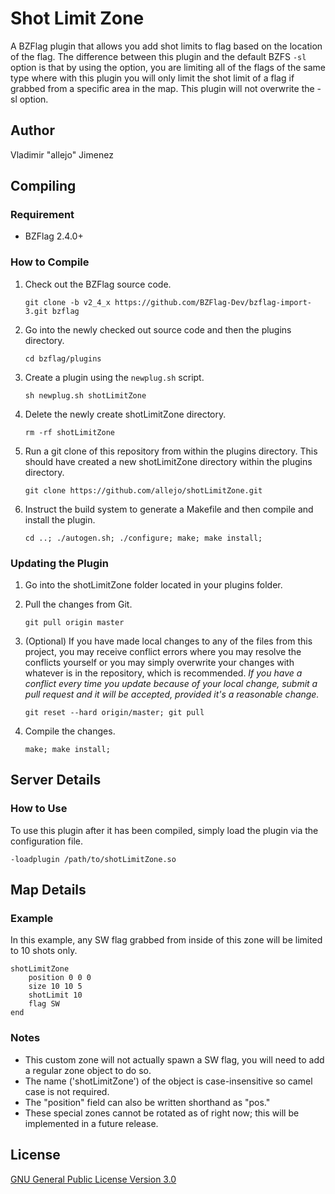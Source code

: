 Shot Limit Zone
===============

A BZFlag plugin that allows you add shot limits to flag based on the location of the flag. The difference between this plugin and the default BZFS `-sl` option is that by using the option, you are limiting all of the flags of the same type where with this plugin you will only limit the shot limit of a flag if grabbed from a specific area in the map. This plugin will not overwrite the -sl option.

Author
------

Vladimir "allejo" Jimenez

Compiling
---------

### Requirement

- BZFlag 2.4.0+

### How to Compile

1.  Check out the BZFlag source code.

    `git clone -b v2_4_x https://github.com/BZFlag-Dev/bzflag-import-3.git bzflag`

2.  Go into the newly checked out source code and then the plugins directory.

    `cd bzflag/plugins`

3.  Create a plugin using the `newplug.sh` script.

    `sh newplug.sh shotLimitZone`

4.  Delete the newly create shotLimitZone directory.

    `rm -rf shotLimitZone`

5.  Run a git clone of this repository from within the plugins directory. This should have created a new shotLimitZone directory within the plugins directory.

    `git clone https://github.com/allejo/shotLimitZone.git`

6.  Instruct the build system to generate a Makefile and then compile and install the plugin.

    `cd ..; ./autogen.sh; ./configure; make; make install;`
    

### Updating the Plugin

1.  Go into the shotLimitZone folder located in your plugins folder.

2.  Pull the changes from Git.

    `git pull origin master`

3.  (Optional) If you have made local changes to any of the files from this project, you may receive conflict errors where you may resolve the conflicts yourself or you may simply overwrite your changes with whatever is in the repository, which is recommended. *If you have a conflict every time you update because of your local change, submit a pull request and it will be accepted, provided it's a reasonable change.*

    `git reset --hard origin/master; git pull`

4.  Compile the changes.

    `make; make install;`
    
Server Details
--------------

### How to Use

To use this plugin after it has been compiled, simply load the plugin via the configuration file.

`-loadplugin /path/to/shotLimitZone.so`

Map Details
-----------

### Example

In this example, any SW flag grabbed from inside of this zone will be limited to 10 shots only.


    shotLimitZone
        position 0 0 0
        size 10 10 5
        shotLimit 10
        flag SW
    end


### Notes

* This custom zone will not actually spawn a SW flag, you will need to add a regular zone object to do so.
* The name ('shotLimitZone') of the object is case-insensitive so camel case is not required.
* The "position" field can also be written shorthand as "pos."
* These special zones cannot be rotated as of right now; this will be implemented in a future release.

License
-------

[GNU General Public License Version 3.0](https://github.com/allejo/shotLimitZone/blob/master/LICENSE.markdown)
